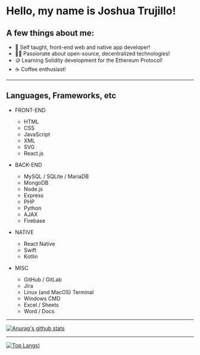 # Hello, my name is Joshua Trujillo!

## A few things about me:

- 📱 Self taught, front-end web and native app developer!
- 🧑‍💻 Passionate about open-source, decentralized technologies!
- 🪙 Learning Solidity development for the Ethereum Protocol!
- ☕️ Coffee enthusiast! 

---

## Languages, Frameworks, etc

- FRONT-END
  - HTML
  - CSS
  - JavaScript
  - XML
  - SVG
  - React.js

- BACK-END
  - MySQL / SQLite / MariaDB
  - MongoDB
  - Node.js
  - Express
  - PHP
  - Python
  - AJAX
  - Firebase

- NATIVE
  - React Native
  - Swift
  - Kotlin

- MISC
  - GitHub / GitLab
  - Jira
  - Linux (and MacOS) Terminal
  - Windows CMD
  - Excel / Sheets
  - Word / Docs

---

[![Anurag's github stats](https://github-readme-stats.vercel.app/api?username=JoshuaTrujillo15&count_private=true&show_icons=true&title_color=0a84ff&text_color=ffffff&icon_color=ffffff&bg_color=45,303030,303030)](https://github.com/anuraghazra/github-readme-stats)

---

[![Top Langs](https://github-readme-stats.vercel.app/api/top-langs/?username=JoshuaTrujillo15&title_color=0a84ff&text_color=ffffff&icon_color=ffffff&bg_color=45,303030,303030))](https://github.com/anuraghazra/github-readme-stats)

